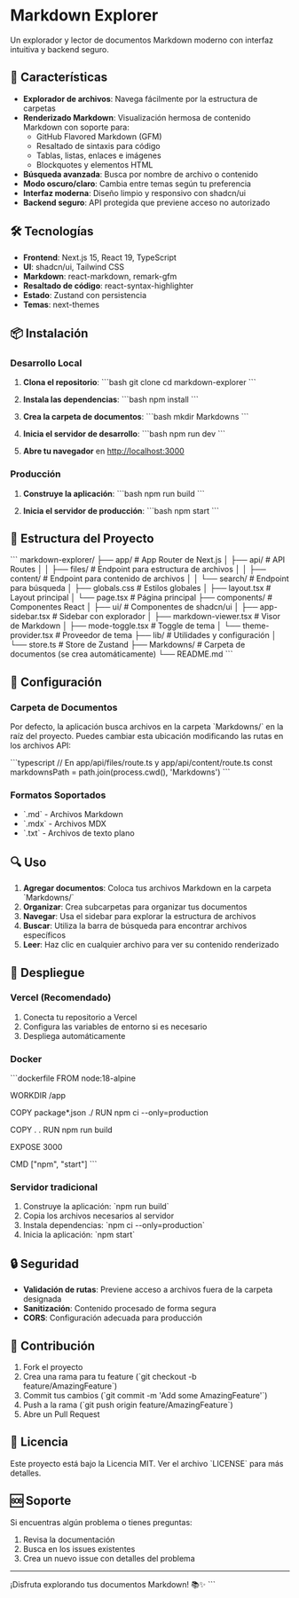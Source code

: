 # Markdown Explorer

Un explorador y lector de documentos Markdown moderno con interfaz intuitiva y backend seguro.

## 🚀 Características

- **Explorador de archivos**: Navega fácilmente por la estructura de carpetas
- **Renderizado Markdown**: Visualización hermosa de contenido Markdown con soporte para:
  - GitHub Flavored Markdown (GFM)
  - Resaltado de sintaxis para código
  - Tablas, listas, enlaces e imágenes
  - Blockquotes y elementos HTML
- **Búsqueda avanzada**: Busca por nombre de archivo o contenido
- **Modo oscuro/claro**: Cambia entre temas según tu preferencia
- **Interfaz moderna**: Diseño limpio y responsivo con shadcn/ui
- **Backend seguro**: API protegida que previene acceso no autorizado

## 🛠️ Tecnologías

- **Frontend**: Next.js 15, React 19, TypeScript
- **UI**: shadcn/ui, Tailwind CSS
- **Markdown**: react-markdown, remark-gfm
- **Resaltado de código**: react-syntax-highlighter
- **Estado**: Zustand con persistencia
- **Temas**: next-themes

## 📦 Instalación

### Desarrollo Local

1. **Clona el repositorio**:
   \`\`\`bash
   git clone <repository-url>
   cd markdown-explorer
   \`\`\`

2. **Instala las dependencias**:
   \`\`\`bash
   npm install
   \`\`\`

3. **Crea la carpeta de documentos**:
   \`\`\`bash
   mkdir Markdowns
   \`\`\`

4. **Inicia el servidor de desarrollo**:
   \`\`\`bash
   npm run dev
   \`\`\`

5. **Abre tu navegador** en [http://localhost:3000](http://localhost:3000)

### Producción

1. **Construye la aplicación**:
   \`\`\`bash
   npm run build
   \`\`\`

2. **Inicia el servidor de producción**:
   \`\`\`bash
   npm start
   \`\`\`

## 📁 Estructura del Proyecto

\`\`\`
markdown-explorer/
├── app/                    # App Router de Next.js
│   ├── api/               # API Routes
│   │   ├── files/         # Endpoint para estructura de archivos
│   │   ├── content/       # Endpoint para contenido de archivos
│   │   └── search/        # Endpoint para búsqueda
│   ├── globals.css        # Estilos globales
│   ├── layout.tsx         # Layout principal
│   └── page.tsx          # Página principal
├── components/            # Componentes React
│   ├── ui/               # Componentes de shadcn/ui
│   ├── app-sidebar.tsx   # Sidebar con explorador
│   ├── markdown-viewer.tsx # Visor de Markdown
│   ├── mode-toggle.tsx   # Toggle de tema
│   └── theme-provider.tsx # Proveedor de tema
├── lib/                  # Utilidades y configuración
│   └── store.ts          # Store de Zustand
├── Markdowns/            # Carpeta de documentos (se crea automáticamente)
└── README.md
\`\`\`

## 🔧 Configuración

### Carpeta de Documentos

Por defecto, la aplicación busca archivos en la carpeta \`Markdowns/\` en la raíz del proyecto. Puedes cambiar esta ubicación modificando las rutas en los archivos API:

\`\`\`typescript
// En app/api/files/route.ts y app/api/content/route.ts
const markdownsPath = path.join(process.cwd(), 'Markdowns')
\`\`\`

### Formatos Soportados

- \`.md\` - Archivos Markdown
- \`.mdx\` - Archivos MDX
- \`.txt\` - Archivos de texto plano

## 🔍 Uso

1. **Agregar documentos**: Coloca tus archivos Markdown en la carpeta \`Markdowns/\`
2. **Organizar**: Crea subcarpetas para organizar tus documentos
3. **Navegar**: Usa el sidebar para explorar la estructura de archivos
4. **Buscar**: Utiliza la barra de búsqueda para encontrar archivos específicos
5. **Leer**: Haz clic en cualquier archivo para ver su contenido renderizado

## 🚀 Despliegue

### Vercel (Recomendado)

1. Conecta tu repositorio a Vercel
2. Configura las variables de entorno si es necesario
3. Despliega automáticamente

### Docker

\`\`\`dockerfile
FROM node:18-alpine

WORKDIR /app

COPY package*.json ./
RUN npm ci --only=production

COPY . .
RUN npm run build

EXPOSE 3000

CMD ["npm", "start"]
\`\`\`

### Servidor tradicional

1. Construye la aplicación: \`npm run build\`
2. Copia los archivos necesarios al servidor
3. Instala dependencias: \`npm ci --only=production\`
4. Inicia la aplicación: \`npm start\`

## 🔒 Seguridad

- **Validación de rutas**: Previene acceso a archivos fuera de la carpeta designada
- **Sanitización**: Contenido procesado de forma segura
- **CORS**: Configuración adecuada para producción

## 🤝 Contribución

1. Fork el proyecto
2. Crea una rama para tu feature (\`git checkout -b feature/AmazingFeature\`)
3. Commit tus cambios (\`git commit -m 'Add some AmazingFeature'\`)
4. Push a la rama (\`git push origin feature/AmazingFeature\`)
5. Abre un Pull Request

## 📄 Licencia

Este proyecto está bajo la Licencia MIT. Ver el archivo \`LICENSE\` para más detalles.

## 🆘 Soporte

Si encuentras algún problema o tienes preguntas:

1. Revisa la documentación
2. Busca en los issues existentes
3. Crea un nuevo issue con detalles del problema

---

¡Disfruta explorando tus documentos Markdown! 📚✨
\`\`\`
